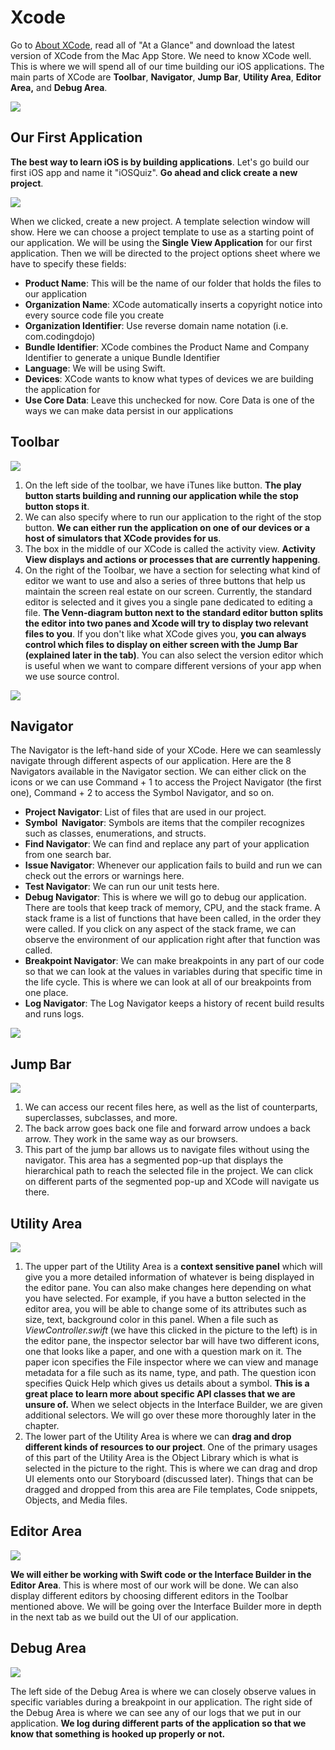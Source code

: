 # Xcode

Go to [About XCode](https://developer.apple.com/library/ios/documentation/ToolsLanguages/Conceptual/Xcode_Overview/index.html#//apple_ref/doc/uid/TP40010215-CH1-SW1), read all of "At a Glance" and download the latest version of XCode from the Mac App Store. We need to know XCode well. This is where we will spend all of our time building our iOS applications. The main parts of XCode are **Toolbar**, **Navigator**, **Jump Bar**, **Utility Area**, **Editor Area,** and **Debug Area**. 

![](http://i.imgur.com/FGI1hqc.png)

## Our First Application

**The best way to learn iOS is by building applications**. Let's go build our first iOS app and name it "iOSQuiz". **Go ahead and click create a new project**.

![](http://i.imgur.com/AlUlb6j.gif)

When we clicked, create a new project. A template selection window will show. Here we can choose a project template to use as a starting point of our application. We will be using the **Single View Application** for our first application. Then we will be directed to the project options sheet where we have to specify these fields:

*   **Product Name**: This will be the name of our folder that holds the files to our application
*   **Organization Name**: XCode automatically inserts a copyright notice into every source code file you create
*   **Organization Identifier**: Use reverse domain name notation (i.e. com.codingdojo)
*   **Bundle Identifier**: XCode combines the Product Name and Company Identifier to generate a unique Bundle Identifier
*   **Language**: We will be using Swift.
*   **Devices**: XCode wants to know what types of devices we are building the application for
*   **Use Core Data**: Leave this unchecked for now. Core Data is one of the ways we can make data persist in our applications

## Toolbar

![](http://i.imgur.com/s7WOHso.png)

1.  On the left side of the toolbar, we have iTunes like button. **The play button starts building and running our application while the stop button stops it**. 
2.  We can also specify where to run our application to the right of the stop button. **We can either run the application on one of our devices or a host of simulators that XCode provides for us**. 
3.  The box in the middle of our XCode is called the activity view. **Activity View displays and actions or processes that are currently happening**.
4.  On the right of the Toolbar, we have a section for selecting what kind of editor we want to use and also a series of three buttons that help us maintain the screen real estate on our screen. Currently, the standard editor is selected and it gives you a single pane dedicated to editing a file. **The Venn-diagram button next to the standard editor button splits the editor into two panes and Xcode will try to display two relevant files to you**. If you don't like what XCode gives you, **you can always control which files to display on either screen with the Jump Bar (explained later in the tab)**. You can also select the version editor which is useful when we want to compare different versions of your app when we use source control. 

![](http://i.imgur.com/ICaJrll.gif)

## Navigator

The Navigator is the left-hand side of your XCode. Here we can seamlessly navigate through different aspects of our application. Here are the 8 Navigators available in the Navigator section. We can either click on the icons or we can use Command + 1 to access the Project Navigator (the first one), Command + 2 to access the Symbol Navigator, and so on.

*   **Project Navigator**: List of files that are used in our project.
*   **Symbol  Navigator**: Symbols are items that the compiler recognizes such as classes, enumerations, and structs.
*   **Find Navigator**: We can find and replace any part of your application from one search bar.
*   **Issue Navigator**: Whenever our application fails to build and run we can check out the errors or warnings here.
*   **Test Navigator**: We can run our unit tests here.
*   **Debug Navigator**: This is where we will go to debug our application. There are tools that keep track of memory, CPU, and the stack frame. A stack frame is a list of functions that have been called, in the order they were called. If you click on any aspect of the stack frame, we can observe the environment of our application right after that function was called.
*   **Breakpoint Navigator**: We can make breakpoints in any part of our code so that we can look at the values in variables during that specific time in the life cycle. This is where we can look at all of our breakpoints from one place.
*   **Log Navigator**: The Log Navigator keeps a history of recent build results and runs logs.

![](http://i.imgur.com/yxr75j6.gif)

## Jump Bar

![](http://i.imgur.com/QiK0neQ.png)

1.  We can access our recent files here, as well as the list of counterparts, superclasses, subclasses, and more.
2.  The back arrow goes back one file and forward arrow undoes a back arrow. They work in the same way as our browsers.
3.  This part of the jump bar allows us to navigate files without using the navigator. This area has a segmented pop-up that displays the hierarchical path to reach the selected file in the project. We can click on different parts of the segmented pop-up and XCode will navigate us there.

## Utility Area

![](http://i.imgur.com/HkmuS9H.png)

1.  The upper part of the Utility Area is a **context sensitive panel** which will give you a more detailed information of whatever is being displayed in the editor pane. You can also make changes here depending on what you have selected. For example, if you have a button selected in the editor area, you will be able to change some of its attributes such as size, text, background color in this panel. When a file such as _ViewController.swift_ (we have this clicked in the picture to the left) is in the editor pane, the inspector selector bar will have two different icons, one that looks like a paper, and one with a question mark on it. The paper icon specifies the File inspector where we can view and manage metadata for a file such as its name, type, and path. The question icon specifies Quick Help which gives us details about a symbol. **This is a great place to learn more about specific API classes that we are unsure of.** When we select objects in the Interface Builder, we are given additional selectors. We will go over these more thoroughly later in the chapter.
2.  The lower part of the Utility Area is where we can **drag and drop different kinds of resources to our project**. One of the primary usages of this part of the Utility Area is the Object Library which is what is selected in the picture to the right. This is where we can drag and drop UI elements onto our Storyboard (discussed later). Things that can be dragged and dropped from this area are File templates, Code snippets, Objects, and Media files.  

## Editor Area

![](http://i.imgur.com/SxWzDPT.png)

**We will either be working with Swift code or the Interface Builder in the Editor Area**. This is where most of our work will be done. We can also display different editors by choosing different editors in the Toolbar mentioned above. We will be going over the Interface Builder more in depth in the next tab as we build out the UI of our application.

## Debug Area

<div>

![](http://i.imgur.com/xH9ld2t.png)

The left side of the Debug Area is where we can closely observe values in specific variables during a breakpoint in our application. The right side of the Debug Area is where we can see any of our logs that we put in our application. **We log during different parts of the application so that we know that something is hooked up properly or not.**

</div>